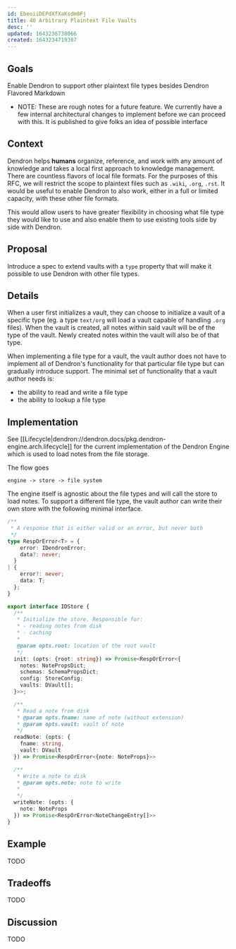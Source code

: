 ```yaml
---
id: EbeoiiDEPdXfXaKsdm8Fj
title: 40 Arbitrary Plaintext File Vaults
desc: ''
updated: 1643236738066
created: 1643234719387
---
```


## Goals

Enable Dendron to support other plaintext file types besides Dendron Flavored Markdown

- NOTE: These are rough notes for a future feature. We currently have a few internal architectural changes to implement before we can proceed with this. It is published to give folks an idea of possible interface

## Context

Dendron helps **humans** organize, reference, and work with any amount of knowledge and takes a local first approach to knowledge management.
There are countless flavors of local file formats. For the purposes of this RFC, we will restrict the scope to plaintext files such as  `.wiki`, `.org`, `.rst`. 
It would be useful to enable Dendron to also work, either in a full or limited capacity, with these other file formats.

This would allow users to have greater flexibility in choosing what file type they would like to use and also enable them to use existing tools side by side with Dendron.

## Proposal

Introduce a spec to extend vaults with a `type` property that will make it possible to use Dendron with other file types. 

## Details

When a user first initializes a vault, they can choose to initialize a vault of a specific type (eg. a type `text/org` will load a vault capable of handling `.org` files). 
When the vault is created, all notes within said vault will be of the type of the vault. Newly created notes within the vault will also be of that type. 

When implementing a file type for a vault, the vault author does not have to implement all of Dendron's functionality for that particular file type but can gradually introduce support.
The minimal set of functionality that a vault author needs is:

- the ability to read and write a file type
- the ability to lookup a file type

## Implementation

See [[Lifecycle|dendron://dendron.docs/pkg.dendron-engine.arch.lifecycle]] for the current implementation of the Dendron Engine which is used to load notes from the file storage.

The flow goes

```
engine -> store -> file system
```

The engine itself is agnostic about the file types and will call the store to load notes. To support a different file type, the vault author can write their own store with the following minimal interface.

```ts
/**
 * A response that is either valid or an error, but never both
 */
type RespOrError<T> = {
    error: IDendronError;
    data?: never;
  }
| {
    error?: never;
    data: T;
  };
}

export interface IDStore {
  /**
   * Initialize the store. Responsible for:
   * - reading notes from disk
   * - caching
   * 
   @param opts.root: location of the root vault
   */
  init: (opts: {root: string}) => Promise<RespOrError<{
    notes: NotePropsDict;
    schemas: SchemaPropsDict;
    config: StoreConfig;
    vaults: DVault[];
  }>>;

  /**
   * Read a note from disk
   * @param opts.fname: name of note (without extension)
   * @param opts.vault: vault of note
   */
  readNote: (opts: {
    fname: string,
    vault: DVault
  }) => Promise<RespOrError<{note: NoteProps}>>

  /**
   * Write a note to disk
   * @param opts.note: note to write
   * 
   */
  writeNote: (opts: {
    note: NoteProps
  }) => Promise<RespOrError<NoteChangeEntry[]>>
}
```

## Example

TODO

## Tradeoffs

TODO

## Discussion

TODO

